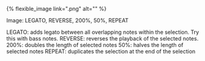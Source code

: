 ---
---

{% flexible_image link=".png" alt="" %}

Image: LEGATO, REVERSE, 200%, 50%, REPEAT

LEGATO: adds legato between all overlapping notes within the selection. Try this with bass notes.
REVERSE: reverses the playback of the selected notes.
200%: doubles the length of selected notes 
50%: halves the length of selected notes
REPEAT: duplicates the selection at the end of the selection

